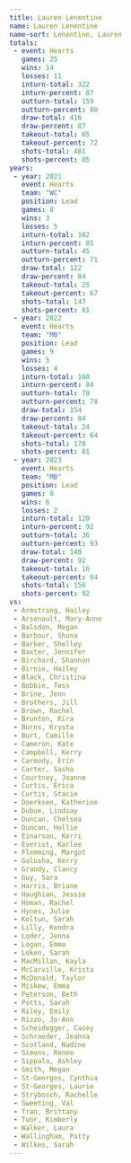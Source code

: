 ```yaml
---
title: Lauren Lenentine
name: Lauren Lenentine
name-sort: Lenentine, Lauren
totals:
 - event: Hearts
   games: 25
   wins: 14
   losses: 11
   inturn-total: 322
   inturn-percent: 87
   outturn-total: 159
   outturn-percent: 80
   draw-total: 416
   draw-percent: 87
   takeout-total: 65
   takeout-percent: 72
   shots-total: 481
   shots-percent: 85
years:
 - year: 2021
   event: Hearts
   team: "WC"
   position: Lead
   games: 8
   wins: 3
   losses: 5
   inturn-total: 102
   inturn-percent: 85
   outturn-total: 45
   outturn-percent: 71
   draw-total: 122
   draw-percent: 84
   takeout-total: 25
   takeout-percent: 67
   shots-total: 147
   shots-percent: 81
 - year: 2022
   event: Hearts
   team: "MB"
   position: Lead
   games: 9
   wins: 5
   losses: 4
   inturn-total: 100
   inturn-percent: 84
   outturn-total: 78
   outturn-percent: 78
   draw-total: 154
   draw-percent: 84
   takeout-total: 24
   takeout-percent: 64
   shots-total: 178
   shots-percent: 81
 - year: 2023
   event: Hearts
   team: "MB"
   position: Lead
   games: 8
   wins: 6
   losses: 2
   inturn-total: 120
   inturn-percent: 92
   outturn-total: 36
   outturn-percent: 93
   draw-total: 140
   draw-percent: 92
   takeout-total: 16
   takeout-percent: 94
   shots-total: 156
   shots-percent: 92
vs:
 - Armstrong, Hailey
 - Arsenault, Mary-Anne
 - Balsdon, Megan
 - Barbour, Shona
 - Barker, Shelley
 - Baxter, Jennifer
 - Birchard, Shannon
 - Birnie, Hailey
 - Black, Christina
 - Bobbie, Tess
 - Brine, Jenn
 - Brothers, Jill
 - Brown, Rachel
 - Brunton, Kira
 - Burns, Krysta
 - Burt, Camille
 - Cameron, Kate
 - Campbell, Kerry
 - Carmody, Erin
 - Carter, Sasha
 - Courtney, Joanne
 - Curtis, Erica
 - Curtis, Stacie
 - Doerksen, Katherine
 - Dubue, Lindsay
 - Duncan, Chelsea
 - Duncan, Hollie
 - Einarson, Kerri
 - Everist, Karlee
 - Flemming, Margot
 - Galusha, Kerry
 - Grandy, Clancy
 - Guy, Sara
 - Harris, Briane
 - Haughian, Jessie
 - Homan, Rachel
 - Hynes, Julie
 - Koltun, Sarah
 - Lilly, Kendra
 - Loder, Jenna
 - Logan, Emma
 - Loken, Sarah
 - MacMillan, Kayla
 - McCarville, Krista
 - McDonald, Taylor
 - Miskew, Emma
 - Peterson, Beth
 - Potts, Sarah
 - Riley, Emily
 - Rizzo, Jo-Ann
 - Scheidegger, Casey
 - Schraeder, Jeanna
 - Scotland, Nadine
 - Simons, Renee
 - Sippala, Ashley
 - Smith, Megan
 - St-Georges, Cynthia
 - St-Georges, Laurie
 - Strybosch, Rachelle
 - Sweeting, Val
 - Tran, Brittany
 - Tuor, Kimberly
 - Walker, Laura
 - Wallingham, Patty
 - Wilkes, Sarah
---
```

